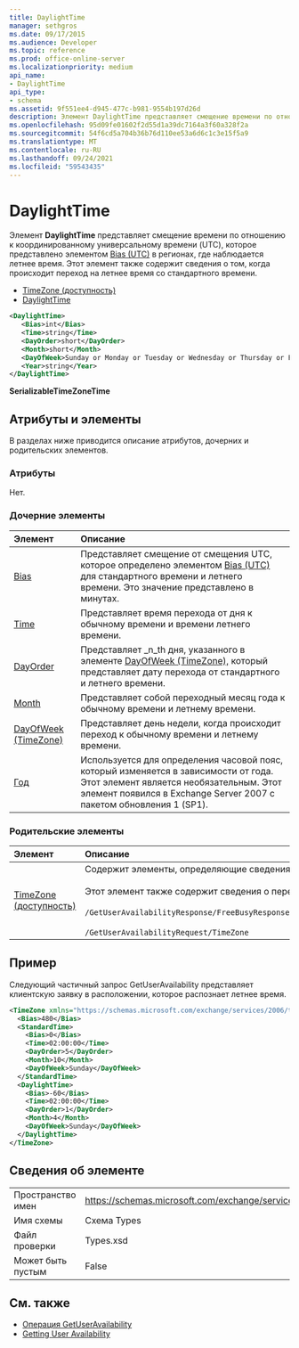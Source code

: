 ```yaml
---
title: DaylightTime
manager: sethgros
ms.date: 09/17/2015
ms.audience: Developer
ms.topic: reference
ms.prod: office-online-server
ms.localizationpriority: medium
api_name:
- DaylightTime
api_type:
- schema
ms.assetid: 9f551ee4-d945-477c-b981-9554b197d26d
description: Элемент DaylightTime представляет смещение времени по отношению к координированному универсальному времени (UTC), которое представлено элементом Bias (UTC) в регионах, где наблюдается летнее время. Этот элемент также содержит сведения о том, когда происходит переход на летнее время со стандартного времени.
ms.openlocfilehash: 95d09fe01602f2d55d1a39dc7164a3f60a328f2a
ms.sourcegitcommit: 54f6cd5a704b36b76d110ee53a6d6c1c3e15f5a9
ms.translationtype: MT
ms.contentlocale: ru-RU
ms.lasthandoff: 09/24/2021
ms.locfileid: "59543435"
---
```

# <a name="daylighttime"></a>DaylightTime

Элемент **DaylightTime** представляет смещение времени по отношению к координированному универсальному времени (UTC), которое представлено элементом [Bias (UTC)](bias-utc.md) в регионах, где наблюдается летнее время. Этот элемент также содержит сведения о том, когда происходит переход на летнее время со стандартного времени. 
  
- [TimeZone (доступность)](timezone-availability.md) 
- [DaylightTime](daylighttime.md)
  
```xml
<DaylightTime>
   <Bias>int</Bias>
   <Time>string</Time>
   <DayOrder>short</DayOrder>
   <Month>short</Month>
   <DayOfWeek>Sunday or Monday or Tuesday or Wednesday or Thursday or Friday or Saturday</DayOfWeek>
   <Year>string</Year>
</DaylightTime>
```

**SerializableTimeZoneTime**

## <a name="attributes-and-elements"></a>Атрибуты и элементы

В разделах ниже приводится описание атрибутов, дочерних и родительских элементов.
  
### <a name="attributes"></a>Атрибуты

Нет.
  
### <a name="child-elements"></a>Дочерние элементы

|**Элемент**|**Описание**|
|:-----|:-----|
|[Bias](bias.md) <br/> |Представляет смещение от смещения UTC, которое определено элементом [Bias (UTC)](bias-utc.md) для стандартного времени и летнего времени. Это значение представлено в минутах.  <br/> |
|[Time](time.md) <br/> |Представляет время перехода от дня к обычному времени и времени летнего времени.  <br/> |
|[DayOrder](dayorder.md) <br/> |Представляет _n_th дня, указанного в элементе [DayOfWeek (TimeZone),](dayofweek-timezone.md) который представляет дату перехода от стандартного и летнего времени.  <br/> |
|[Month](month.md) <br/> |Представляет собой переходный месяц года к обычному времени и летнему времени.  <br/> |
|[DayOfWeek (TimeZone)](dayofweek-timezone.md) <br/> |Представляет день недели, когда происходит переход к обычному времени и летнему времени.  <br/> |
|[Год](year.md) <br/> |Используется для определения часовой пояс, который изменяется в зависимости от года. Этот элемент является необязательным. Этот элемент появился в Exchange Server 2007 с пакетом обновления 1 (SP1).  <br/> |
   
### <a name="parent-elements"></a>Родительские элементы

|**Элемент**|**Описание**|
|:-----|:-----|
|[TimeZone (доступность)](timezone-availability.md) <br/> | Содержит элементы, определяющие сведения о часовом поясе.<br/><br/>Этот элемент также содержит сведения о переходе между стандартным временем и летнее время.<br/><br/>`/GetUserAvailabilityResponse/FreeBusyResponseArray/FreeBusyResponse/FreeBusyView/WorkingHours/TimeZone` <br/><br/>`/GetUserAvailabilityRequest/TimeZone` <br/> |
   
## <a name="example"></a>Пример

Следующий частичный запрос GetUserAvailability представляет клиентскую заявку в расположении, которое распознает летнее время.
  
```xml
<TimeZone xmlns="https://schemas.microsoft.com/exchange/services/2006/types">
  <Bias>480</Bias>
  <StandardTime>
    <Bias>0</Bias>
    <Time>02:00:00</Time>
    <DayOrder>5</DayOrder>
    <Month>10</Month>
    <DayOfWeek>Sunday</DayOfWeek>
  </StandardTime>
  <DaylightTime>
    <Bias>-60</Bias>
    <Time>02:00:00</Time>
    <DayOrder>1</DayOrder>
    <Month>4</Month>
    <DayOfWeek>Sunday</DayOfWeek>
  </DaylightTime>
</TimeZone>
```

## <a name="element-information"></a>Сведения об элементе

|||
|:-----|:-----|
|Пространство имен  <br/> |https://schemas.microsoft.com/exchange/services/2006/types  <br/> |
|Имя схемы  <br/> |Схема Types  <br/> |
|Файл проверки  <br/> |Types.xsd  <br/> |
|Может быть пустым  <br/> |False  <br/> |
   
## <a name="see-also"></a>См. также

- [Операция GetUserAvailability](getuseravailability-operation.md)
- [Getting User Availability](https://msdn.microsoft.com/library/d4133fcb-9b0f-4e6b-aadf-a389da83516a%28Office.15%29.aspx)

